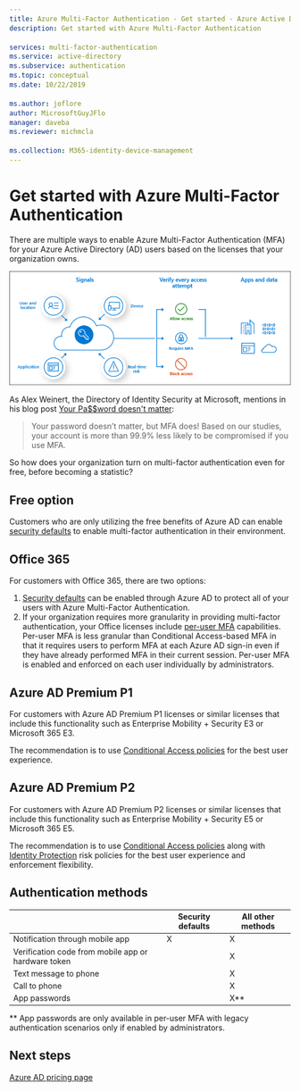 ```yaml
---
title: Azure Multi-Factor Authentication - Get started - Azure Active Directory
description: Get started with Azure Multi-Factor Authentication

services: multi-factor-authentication
ms.service: active-directory
ms.subservice: authentication
ms.topic: conceptual
ms.date: 10/22/2019

ms.author: joflore
author: MicrosoftGuyJFlo
manager: daveba
ms.reviewer: michmcla

ms.collection: M365-identity-device-management
---
```

# Get started with Azure Multi-Factor Authentication

There are multiple ways to enable Azure Multi-Factor Authentication (MFA) for your Azure Active Directory (AD) users based on the licenses that your organization owns. 

![Investigate signals and enforce MFA if needed](./media/concept-mfa-get-started/verify-signals-and-perform-mfa-if-required.png)

As Alex Weinert, the Directory of Identity Security at Microsoft, mentions in his blog post [Your Pa$$word doesn't matter](https://techcommunity.microsoft.com/t5/Azure-Active-Directory-Identity/Your-Pa-word-doesn-t-matter/ba-p/731984):

> Your password doesn’t matter, but MFA does! Based on our studies, your account is more than 99.9% less likely to be compromised if you use MFA.

So how does your organization turn on multi-factor authentication even for free, before becoming a statistic?

## Free option

Customers who are only utilizing the free benefits of Azure AD can enable [security defaults](../conditional-access/concept-conditional-access-security-defaults.md) to enable multi-factor authentication in their environment.

## Office 365

For customers with Office 365, there are two options:

1. [Security defaults](../conditional-access/concept-conditional-access-security-defaults.md) can be enabled through Azure AD to protect all of your users with Azure Multi-Factor Authentication.
2. If your organization requires more granularity in providing multi-factor authentication, your Office licenses include [per-user MFA](../authentication/howto-mfa-userstates.md) capabilities. Per-user MFA is less granular than Conditional Access-based MFA in that it requires users to perform MFA at each Azure AD sign-in even if they have already performed MFA in their current session. Per-user MFA is enabled and enforced on each user individually by administrators.

## Azure AD Premium P1

For customers with Azure AD Premium P1 licenses or similar licenses that include this functionality such as Enterprise Mobility + Security E3 or Microsoft 365 E3. 

The recommendation is to use [Conditional Access policies](../conditional-access/concept-conditional-access-policy-common.md) for the best user experience.

## Azure AD Premium P2

For customers with Azure AD Premium P2 licenses or similar licenses that include this functionality such as Enterprise Mobility + Security E5 or Microsoft 365 E5. 

The recommendation is to use [Conditional Access policies](../conditional-access/concept-conditional-access-policy-common.md) along with [Identity Protection](../identity-protection/overview-v2.md) risk policies for the best user experience and enforcement flexibility.

## Authentication methods

|   | Security defaults | All other methods |
| --- | --- | --- |
| Notification through mobile app | X | X |
| Verification code from mobile app or hardware token |   | X |
| Text message to phone |   | X |
| Call to phone |   | X |
| App passwords |   | X** |

** App passwords are only available in per-user MFA with legacy authentication scenarios only if enabled by administrators.

## Next steps

[Azure AD pricing page](https://azure.microsoft.com/pricing/details/active-directory/)
